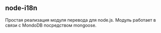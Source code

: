 node-i18n
---------

Простая реализация модуля перевода для node\.js.
Модуль работает в связи с MondoDB посредством mongoose.
